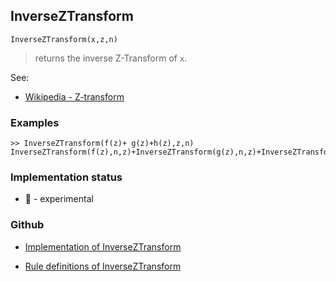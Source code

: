## InverseZTransform

```
InverseZTransform(x,z,n)
```

> returns the inverse Z-Transform of `x`.
 
 
See: 
* [Wikipedia - Z-transform](https://en.wikipedia.org/wiki/Z-transform) 

### Examples

```
>> InverseZTransform(f(z)+ g(z)+h(z),z,n) 
InverseZTransform(f(z),n,z)+InverseZTransform(g(z),n,z)+InverseZTransform(h(z),n,z)
```






### Implementation status

* &#x1F9EA; - experimental

### Github

* [Implementation of InverseZTransform](https://github.com/axkr/symja_android_library/blob/master/symja_android_library/matheclipse-core/src/main/java/org/matheclipse/core/reflection/system/InverseZTransform.java#L15) 

* [Rule definitions of InverseZTransform](https://github.com/axkr/symja_android_library/blob/master/symja_android_library/rules/InverseZTransformRules.m) 
